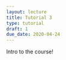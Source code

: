 ```yaml
---
layout: lecture
title: Tutorial 3
type: tutorial
draft: 1
due_date: 2020-04-24
---
```


Intro to the course!